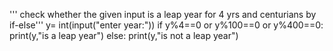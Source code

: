 ''' check whether the given input is a leap year for 4 yrs
and centurians by if-else'''
y= int(input("enter year:"))
if y%4==0 or y%100==0 or y%400==0:
    print(y,"is a leap year")
else:
    print(y,"is not a leap year")
